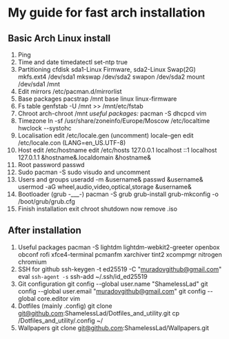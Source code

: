 # My guide for fast arch installation
## Basic Arch Linux install
1. Ping
2. Time and date
	timedatectl set-ntp true
3. Partitioning
	cfdisk sda1-Linux Firmware, sda2-Linux Swap(2G)
	mkfs.ext4 /dev/sda1
	mkswap /dev/sda2
	swapon /dev/sda2
	mount /dev/sda1 /mnt
4. Edit mirrors
	/etc/pacman.d/mirrorlist
5. Base packages
	pacstrap /mnt base linux linux-firmware
6. Fs table
	genfstab -U /mnt >> /mnt/etc/fstab
7. Chroot
	arch-chroot /mnt
	*useful packages:*
	pacman -S dhcpcd vim
8. Timezone
	ln -sf /usr/share/zoneinfo/Europe/Moscow /etc/localtime
	hwclock --systohc
9. Localisation
	edit /etc/locale.gen (uncomment)
	locale-gen
	edit /etc/locale.con (LANG=en_US.UTF-8)
10. Host
	edit /etc/hostname
	edit /etc/hosts		127.0.0.1	localhost
				::1		localhost
				127.0.1.1	&hostname&.localdomain &hostname&
11. Root password
	passwd
12. Sudo
	pacman -S sudo
	visudo and uncomment
13. Users and groups
	useradd -m &username&
	passwd &username&
	usermod -aG wheel,audio,video,optical,storage &username&
14. Bootloader (grub -___-)
	pacman -S grub
	grub-install
	grub-mkconfig -o /boot/grub/grub.cfg
15. Finish installation
	exit chroot
	shutdown now
	remove .iso


## After installation
1. Useful packages
	pacman -S lightdm lightdm-webkit2-greeter openbox obconf rofi xfce4-terminal pcmanfm xarchiver tint2 xcompmgr nitrogen chromium
2. SSH for github
	ssh-keygen -t ed25519 -C "muradovgithub@gmail.com"
	eval `ssh-agent -s`
	ssh-add ~/.ssh/id_ed25519
3. Git configuration
	git config --global user.name "ShamelessLad"
	git config --global user.email "muradovgithub@gmail.com"
	git config --global core.editor vim
4. Dotfiles (mainly .config)
	git clone git@github.com:ShamelessLad/Dotfiles_and_utility.git
	cp /Dotfiles_and_utility/.config ~/
5. Wallpapers
	git clone git@github.com:ShamelessLad/Wallpapers.git
